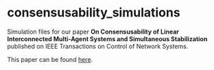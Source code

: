 # consensusability_simulations
Simulation files for our paper **On Consensusability of Linear Interconnected Multi-Agent Systems and Simultaneous Stabilization** published on IEEE Transactions on Control of Network Systems.

This paper can be found [here](https://ieeexplore.ieee.org/abstract/document/9520243?casa_token=q-jtXyDXRw8AAAAA:bHrs0m3VR8S2Ii6MXGCF4R0MSB4bh9ewoAQAvY5IisjAl9pam1A5QDuNQNKXy34TNEG8cbQAeLk).

